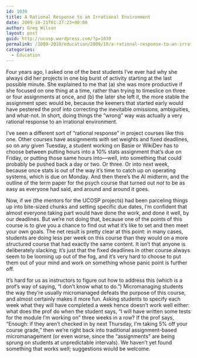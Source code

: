 ```yaml
---
id: 1030
title: A Rational Response to an Irrational Environment
date: 2009-10-21T01:27:23+00:00
author: Greg Wilson
layout: post
guid: http://ucosp.wordpress.com/?p=1030
permalink: /2009-2010/education/2009/10/a-rational-response-to-an-irrational-environment/
categories:
  - Education
---
```

Four years ago, I asked one of the best students I&#8217;ve ever had why she always did her projects in one big burst of activity starting at the last possible minute. She explained to me that (a) she was more productive if she focused on one thing at a time, rather than trying to timeslice on three or four assignments at once, and (b) the later she left it, the more stable the assignment spec would be, because the keeners that started early would have pestered the prof into correcting the inevitable omissions, ambiguities, and what-not. In short, doing things the &#8220;wrong&#8221; way was actually a very rational response to an irrational environment.

I&#8217;ve seen a different sort of &#8220;rational response&#8221; in project courses like this one. Other courses have assignments with set weights and fixed deadlines, so on any given Tuesday, a student working on Basie or WikiDev has to choose between putting hours into a 10% stats assignment that&#8217;s due on Friday, or putting those same hours into&#8212;well, into something that could probably be pushed back a day or two. Or three. Or into next week, because once stats is out of the way it&#8217;s time to catch up on operating systems, which is due on Monday. And then there&#8217;s the AI midterm, and the outline of the term paper for the psych course that turned out _not_ to be as easy as everyone had said, and around and around it goes.

Now, if we (the mentors for the UCOSP projects) had been parceling things up into bite-sized chunks and setting specific due dates, I&#8217;m confident that almost everyone taking part would have done the work, and done it well, by our deadlines. But we&#8217;re not doing that, because one of the points of this course is to give you a chance to find out what it&#8217;s like to set and then meet your own goals. The net result is pretty clear at this point: in many cases, students are doing less per week on this course than they would on a more structured course that had exactly the same content. It isn&#8217;t that anyone is deliberately slacking; it&#8217;s just that the fixed deadlines in other course always seem to be looming up out of the fog, and it&#8217;s very hard to choose to put them out of your mind and work on something whose panic point is further off.

It&#8217;s hard for us as instructors to figure out how to address this (which is a prof&#8217;s way of saying, &#8220;I don&#8217;t know what to do.&#8221;) Micromanaging students the way they&#8217;re usually micromanaged defeats the purpose of this course, and almost certainly makes it more fun. Asking students to specify each week what they will have completed a week hence doesn&#8217;t work well either: what does the prof do when the student says, &#8220;I will have written some tests for the module I&#8217;m working on&#8221; three weeks in a row? If the prof says, &#8220;Enough: if they aren&#8217;t checked in by next Thursday, I&#8217;m taking 5% off your course grade,&#8221; then we&#8217;re right back into traditional assignment-based micromanagement (or even worse, since the &#8220;assignments&#8221; are being sprung on students at unpredictable intervals). We haven&#8217;t yet found something that works well; suggestions would be welcome.